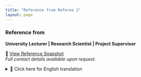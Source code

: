 ```yaml
---
title: "Reference from Referee 1"
layout: page
---
```


### Reference from
**University Lecturer | Research Scientist | Project Supervisor**

📄 [View Reference Snapshot](/assets/snapshot1.png)  
*Full contact details available upon request.*


<details>
<summary>🔄 Click here for English translation</summary>

**Translated Excerpt:**  


"...I am convinced that Ms. Aumayr will continue to pursue her path in research and development with great commitment and success in the future. She is an extremely motivated, reliable, and reflective personality who approaches challenges with curiosity and perseverance.

I therefore unreservedly and with great appreciation recommend Ms. Aumayr for scientific positions, further study programs, or activities in international research institutions..."

</details>

